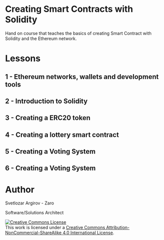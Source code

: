 # Creating Smart Contracts with Solidity

Hand on course that teaches the basics of creating Smart Contract with Solidity and the Ethereum network.

# Lessons

## 1 - Ethereum networks, wallets and development tools

## 2 - Introduction to Solidity

## 3 - Creating a ERC20 token

## 4 - Creating a lottery smart contract

## 5 - Creating a Voting System

## 6 - Creating a Voting System

# Author

Svetlozar Argirov - Zaro

Software/Solutions Architect

<a rel="license" href="http://creativecommons.org/licenses/by-nc-sa/4.0/"><img alt="Creative Commons License" style="border-width:0" src="https://i.creativecommons.org/l/by-nc-sa/4.0/80x15.png" /></a><br />This work is licensed under a <a rel="license" href="http://creativecommons.org/licenses/by-nc-sa/4.0/">Creative Commons Attribution-NonCommercial-ShareAlike 4.0 International License</a>.

